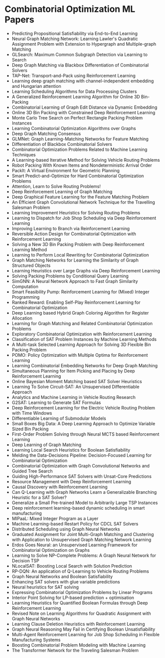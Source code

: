# Combinatorial Optimization ML Papers

<ul>

                             

 <li><a target="_blank" href="https://github.com/manjunath5496/Combinatorial-Optimization-ML-Papers/blob/master/c(1).pdf" style="text-decoration:none;">Predicting Propositional
Satisfiability via End-to-End Learning</a></li>

 <li><a target="_blank" href="https://github.com/manjunath5496/Combinatorial-Optimization-ML-Papers/blob/master/c(2).pdf" style="text-decoration:none;">Neural Graph Matching Network: Learning Lawler's Quadratic Assignment Problem with Extension to Hypergraph and Multiple-graph Matching</a></li>

<li><a target="_blank" href="https://github.com/manjunath5496/Combinatorial-Optimization-ML-Papers/blob/master/c(3).pdf" style="text-decoration:none;">GLSearch: Maximum Common Subgraph Detection via Learning to Search</a></li>
 <li><a target="_blank" href="https://github.com/manjunath5496/Combinatorial-Optimization-ML-Papers/blob/master/c(4).pdf" style="text-decoration:none;">Deep Graph Matching via Blackbox Differentiation of Combinatorial Solvers</a></li>                              
<li><a target="_blank" href="https://github.com/manjunath5496/Combinatorial-Optimization-ML-Papers/blob/master/c(5).pdf" style="text-decoration:none;">TAP-Net: Transport-and-Pack using Reinforcement Learning</a></li>
<li><a target="_blank" href="https://github.com/manjunath5496/Combinatorial-Optimization-ML-Papers/blob/master/c(6).pdf" style="text-decoration:none;">Learning deep graph matching with channel-independent embedding and Hungarian attention</a></li>
 <li><a target="_blank" href="https://github.com/manjunath5496/Combinatorial-Optimization-ML-Papers/blob/master/c(7).pdf" style="text-decoration:none;">Learning Scheduling Algorithms for Data Processing Clusters</a></li>

 <li><a target="_blank" href="https://github.com/manjunath5496/Combinatorial-Optimization-ML-Papers/blob/master/c(8).pdf" style="text-decoration:none;"> A Generalized Reinforcement Learning Algorithm for Online 3D Bin-Packing</a></li>
   <li><a target="_blank" href="https://github.com/manjunath5496/Combinatorial-Optimization-ML-Papers/blob/master/c(9).pdf" style="text-decoration:none;">Combinatorial Learning of Graph Edit Distance via Dynamic Embedding</a></li>
  
   
 <li><a target="_blank" href="https://github.com/manjunath5496/Combinatorial-Optimization-ML-Papers/blob/master/c(10).pdf" style="text-decoration:none;">Online 3D Bin Packing with Constrained Deep Reinforcement Learning </a></li>                              
<li><a target="_blank" href="https://github.com/manjunath5496/Combinatorial-Optimization-ML-Papers/blob/master/c(11).pdf" style="text-decoration:none;">Monte Carlo Tree Search on Perfect Rectangle Packing Problem Instances</a></li>
<li><a target="_blank" href="https://github.com/manjunath5496/Combinatorial-Optimization-ML-Papers/blob/master/c(12).pdf" style="text-decoration:none;">Learning Combinatorial Optimization Algorithms over Graphs</a></li>
<li><a target="_blank" href="https://github.com/manjunath5496/Combinatorial-Optimization-ML-Papers/blob/master/c(13).pdf" style="text-decoration:none;">Deep Graph Matching Consensus</a></li>

<li><a target="_blank" href="https://github.com/manjunath5496/Combinatorial-Optimization-ML-Papers/blob/master/c(14).pdf" style="text-decoration:none;">GLMNet: Graph Learning-Matching Networks for Feature Matching</a></li>
                              
<li><a target="_blank" href="https://github.com/manjunath5496/Combinatorial-Optimization-ML-Papers/blob/master/c(15).pdf" style="text-decoration:none;">Differentiation of Blackbox Combinatorial Solvers</a></li>

<li><a target="_blank" href="https://github.com/manjunath5496/Combinatorial-Optimization-ML-Papers/blob/master/c(16).pdf" style="text-decoration:none;">Combinatorial Optimization Problems Related to Machine Learning Techniques</a></li>

  <li><a target="_blank" href="https://github.com/manjunath5496/Combinatorial-Optimization-ML-Papers/blob/master/c(17).pdf" style="text-decoration:none;">A Learning-based Iterative Method for Solving Vehicle Routing Problems</a></li>   
  
<li><a target="_blank" href="https://github.com/manjunath5496/Combinatorial-Optimization-ML-Papers/blob/master/c(18).pdf" style="text-decoration:none;">Robot Packing With Known Items and Nondeterministic Arrival Order</a></li> 

  
<li><a target="_blank" href="https://github.com/manjunath5496/Combinatorial-Optimization-ML-Papers/blob/master/c(19).pdf" style="text-decoration:none;">PackIt: A Virtual Environment for Geometric Planning</a></li> 

<li><a target="_blank" href="https://github.com/manjunath5496/Combinatorial-Optimization-ML-Papers/blob/master/c(20).pdf" style="text-decoration:none;">Smart Predict-and-Optimize for Hard Combinatorial Optimization Problems</a></li>

<li><a target="_blank" href="https://github.com/manjunath5496/Combinatorial-Optimization-ML-Papers/blob/master/c(21).pdf" style="text-decoration:none;">Attention, Learn to Solve Routing Problems!</a></li>
<li><a target="_blank" href="https://github.com/manjunath5496/Combinatorial-Optimization-ML-Papers/blob/master/c(22).pdf" style="text-decoration:none;">Deep Reinforcement Learning of Graph Matching</a></li> 
 <li><a target="_blank" href="https://github.com/manjunath5496/Combinatorial-Optimization-ML-Papers/blob/master/c(23).pdf" style="text-decoration:none;">Deep Graphical Feature Learning for the Feature Matching Problem</a></li> 
 

   <li><a target="_blank" href="https://github.com/manjunath5496/Combinatorial-Optimization-ML-Papers/blob/master/c(24).pdf" style="text-decoration:none;">An Efficient Graph Convolutional Network Technique for the Travelling Salesman Problem</a></li>
 
   <li><a target="_blank" href="https://github.com/manjunath5496/Combinatorial-Optimization-ML-Papers/blob/master/c(25).pdf" style="text-decoration:none;">Learning Improvement Heuristics for Solving Routing Problems</a></li>                              
 <li><a target="_blank" href="https://github.com/manjunath5496/Combinatorial-Optimization-ML-Papers/blob/master/c(26).pdf" style="text-decoration:none;">Learning to Dispatch for Job Shop Scheduling via Deep Reinforcement Learning</a></li>
 <li><a target="_blank" href="https://github.com/manjunath5496/Combinatorial-Optimization-ML-Papers/blob/master/c(27).pdf" style="text-decoration:none;">Improving Learning to Branch via Reinforcement Learning</a></li>
   
 
   <li><a target="_blank" href="https://github.com/manjunath5496/Combinatorial-Optimization-ML-Papers/blob/master/c(28).pdf" style="text-decoration:none;">Reversible Action Design for Combinatorial Optimization with Reinforcement Learning</a></li>
 
   <li><a target="_blank" href="https://github.com/manjunath5496/Combinatorial-Optimization-ML-Papers/blob/master/c(29).pdf" style="text-decoration:none;">Solving a New 3D Bin Packing Problem with Deep Reinforcement Learning Method </a></li>                              

  <li><a target="_blank" href="https://github.com/manjunath5496/Combinatorial-Optimization-ML-Papers/blob/master/c(30).pdf" style="text-decoration:none;">Learning to Perform Local Rewriting for Combinatorial Optimization</a></li>
 
   <li><a target="_blank" href="https://github.com/manjunath5496/Combinatorial-Optimization-ML-Papers/blob/master/c(31).pdf" style="text-decoration:none;">Graph Matching Networks for Learning the Similarity of Graph Structured Objects</a></li> 
    <li><a target="_blank" href="https://github.com/manjunath5496/Combinatorial-Optimization-ML-Papers/blob/master/c(32).pdf" style="text-decoration:none;">Learning Heuristics over Large Graphs via Deep Reinforcement Learning</a></li> 

   <li><a target="_blank" href="https://github.com/manjunath5496/Combinatorial-Optimization-ML-Papers/blob/master/c(33).pdf" style="text-decoration:none;">Solving Packing Problems by Conditional Query Learning</a></li>                              

  <li><a target="_blank" href="https://github.com/manjunath5496/Combinatorial-Optimization-ML-Papers/blob/master/c(34).pdf" style="text-decoration:none;">SimGNN: A Neural Network Approach to Fast Graph Similarity Computation</a></li> 
 
  <li><a target="_blank" href="https://github.com/manjunath5496/Combinatorial-Optimization-ML-Papers/blob/master/c(35).pdf" style="text-decoration:none;">Smart Feasibility Pump: Reinforcement Learning for (Mixed) Integer Programming</a></li> 

  <li><a target="_blank" href="https://github.com/manjunath5496/Combinatorial-Optimization-ML-Papers/blob/master/c(36).pdf" style="text-decoration:none;">Ranked Reward: Enabling Self-Play Reinforcement Learning for Combinatorial Optimization</a></li> 
 
<li><a target="_blank" href="https://github.com/manjunath5496/Combinatorial-Optimization-ML-Papers/blob/master/c(37).pdf" style="text-decoration:none;">Deep Learning based Hybrid Graph Coloring Algorithm for Register Allocation</a></li>
 <li><a target="_blank" href="https://github.com/manjunath5496/Combinatorial-Optimization-ML-Papers/blob/master/c(38).pdf" style="text-decoration:none;">Learning for Graph Matching and Related Combinatorial Optimization Problems</a></li>
<li><a target="_blank" href="https://github.com/manjunath5496/Combinatorial-Optimization-ML-Papers/blob/master/c(39).pdf" style="text-decoration:none;">Exploratory Combinatorial Optimization with Reinforcement Learning</a></li>
 <li><a target="_blank" href="https://github.com/manjunath5496/Combinatorial-Optimization-ML-Papers/blob/master/c(40).pdf" style="text-decoration:none;">Classification of SAT Problem Instances by Machine Learning Methods</a></li>                              
<li><a target="_blank" href="https://github.com/manjunath5496/Combinatorial-Optimization-ML-Papers/blob/master/c(41).pdf" style="text-decoration:none;">A Multi-task Selected Learning Approach for Solving 3D Flexible Bin Packing Problem</a></li>
<li><a target="_blank" href="https://github.com/manjunath5496/Combinatorial-Optimization-ML-Papers/blob/master/c(42).pdf" style="text-decoration:none;">POMO: Policy Optimization with Multiple Optima for Reinforcement Learning</a></li>
 
  <li><a target="_blank" href="https://github.com/manjunath5496/Combinatorial-Optimization-ML-Papers/blob/master/c(43).pdf" style="text-decoration:none;">Learning Combinatorial Embedding Networks for Deep Graph Matching</a></li>
 <li><a target="_blank" href="https://github.com/manjunath5496/Combinatorial-Optimization-ML-Papers/blob/master/c(44).pdf" style="text-decoration:none;">Simultaneous Planning for Item Picking and Placing by Deep Reinforcement Learning</a></li>
   <li><a target="_blank" href="https://github.com/manjunath5496/Combinatorial-Optimization-ML-Papers/blob/master/c(45).pdf" style="text-decoration:none;">Online Bayesian Moment Matching based SAT Solver Heuristics</a></li>  
   
<li><a target="_blank" href="https://github.com/manjunath5496/Combinatorial-Optimization-ML-Papers/blob/master/c(46).pdf" style="text-decoration:none;">Learning To Solve Circuit-SAT: An Unsupervised Differentiable Approach </a></li> 
                             
<li><a target="_blank" href="https://github.com/manjunath5496/Combinatorial-Optimization-ML-Papers/blob/master/c(47).pdf" style="text-decoration:none;">Analytics and Machine Learning in Vehicle Routing Research</a></li>
<li><a target="_blank" href="https://github.com/manjunath5496/Combinatorial-Optimization-ML-Papers/blob/master/c(48).pdf" style="text-decoration:none;">G2SAT: Learning to Generate SAT Formulas</a></li>

<li><a target="_blank" href="https://github.com/manjunath5496/Combinatorial-Optimization-ML-Papers/blob/master/c(49).pdf" style="text-decoration:none;">Deep Reinforcement Learning for the Electric Vehicle Routing Problem with Time Windows</a></li>
                              
<li><a target="_blank" href="https://github.com/manjunath5496/Combinatorial-Optimization-ML-Papers/blob/master/c(50).pdf" style="text-decoration:none;">Differentiable Learning of Submodular Models</a></li>
<li><a target="_blank" href="https://github.com/manjunath5496/Combinatorial-Optimization-ML-Papers/blob/master/c(51).pdf" style="text-decoration:none;">Small Boxes Big Data: A Deep Learning Approach to Optimize Variable Sized Bin Packing</a></li>
<li><a target="_blank" href="https://github.com/manjunath5496/Combinatorial-Optimization-ML-Papers/blob/master/c(52).pdf" style="text-decoration:none;">First-Order Problem Solving through Neural MCTS based Reinforcement Learning</a></li>

<li><a target="_blank" href="https://github.com/manjunath5496/Combinatorial-Optimization-ML-Papers/blob/master/c(53).pdf" style="text-decoration:none;">Deep Learning of Graph Matching</a></li>
 
<li><a target="_blank" href="https://github.com/manjunath5496/Combinatorial-Optimization-ML-Papers/blob/master/c(54).pdf" style="text-decoration:none;">Learning Local Search Heuristics for Boolean Satisfiability </a></li>

<li><a target="_blank" href="https://github.com/manjunath5496/Combinatorial-Optimization-ML-Papers/blob/master/c(55).pdf" style="text-decoration:none;">Melding the Data-Decisions Pipeline: Decision-Focused Learning for Combinatorial Optimization</a></li>
 
  <li><a target="_blank" href="https://github.com/manjunath5496/Combinatorial-Optimization-ML-Papers/blob/master/c(56).pdf" style="text-decoration:none;">Combinatorial Optimization with Graph Convolutional Networks and Guided Tree Search </a></li>                              

  <li><a target="_blank" href="https://github.com/manjunath5496/Combinatorial-Optimization-ML-Papers/blob/master/c(57).pdf" style="text-decoration:none;">Guiding High-Performance SAT Solvers with Unsat-Core Predictions</a></li>
 
   <li><a target="_blank" href="https://github.com/manjunath5496/Combinatorial-Optimization-ML-Papers/blob/master/c(58).pdf" style="text-decoration:none;">Resource Management with Deep Reinforcement Learning</a></li>
    <li><a target="_blank" href="https://github.com/manjunath5496/Combinatorial-Optimization-ML-Papers/blob/master/c(59).pdf" style="text-decoration:none;">Causal Discovery with Reinforcement Learning</a></li>
 
  <li><a target="_blank" href="https://github.com/manjunath5496/Combinatorial-Optimization-ML-Papers/blob/master/c(60).pdf" style="text-decoration:none;">Can Q-Learning with Graph Networks Learn a Generalizable Branching Heuristic for a SAT Solver? </a></li>
 
   <li><a target="_blank" href="https://github.com/manjunath5496/Combinatorial-Optimization-ML-Papers/blob/master/c(61).pdf" style="text-decoration:none;">Generalize a Small Pre-trained Model to Arbitrarily Large TSP Instances</a></li>
 
   <li><a target="_blank" href="https://github.com/manjunath5496/Combinatorial-Optimization-ML-Papers/blob/master/c(62).pdf" style="text-decoration:none;">Deep reinforcement learning-based dynamic scheduling in smart manufacturing</a></li>
 
   <li><a target="_blank" href="https://github.com/manjunath5496/Combinatorial-Optimization-ML-Papers/blob/master/c(63).pdf" style="text-decoration:none;">MIPaaL: Mixed Integer Program as a Layer</a></li>                              

  <li><a target="_blank" href="https://github.com/manjunath5496/Combinatorial-Optimization-ML-Papers/blob/master/c(64).pdf" style="text-decoration:none;">Machine Learning-based Restart Policy for CDCL SAT Solvers</a></li>
 
   <li><a target="_blank" href="https://github.com/manjunath5496/Combinatorial-Optimization-ML-Papers/blob/master/c(65).pdf" style="text-decoration:none;">Distributed Scheduling using Graph Neural Networks </a></li> 

   <li><a target="_blank" href="https://github.com/manjunath5496/Combinatorial-Optimization-ML-Papers/blob/master/c(66).pdf" style="text-decoration:none;">Graduated Assignment for Joint Multi-Graph Matching and Clustering with Application to Unsupervised Graph Matching Network Learning</a></li> 
 
   <li><a target="_blank" href="https://github.com/manjunath5496/Combinatorial-Optimization-ML-Papers/blob/master/c(67).pdf" style="text-decoration:none;">Erdos Goes Neural: an Unsupervised Learning Framework for Combinatorial Optimization on Graphs</a></li>                              

  <li><a target="_blank" href="https://github.com/manjunath5496/Combinatorial-Optimization-ML-Papers/blob/master/c(68).pdf" style="text-decoration:none;">Learning to Solve NP-Complete Problems: A Graph Neural Network for Decision TSP</a></li> 
 
  
   <li><a target="_blank" href="https://github.com/manjunath5496/Combinatorial-Optimization-ML-Papers/blob/master/c(69).pdf" style="text-decoration:none;">NLocalSAT: Boosting Local Search with Solution Prediction</a></li>                              

  <li><a target="_blank" href="https://github.com/manjunath5496/Combinatorial-Optimization-ML-Papers/blob/master/c(70).pdf" style="text-decoration:none;">RP-DQN: An application of Q-Learning to Vehicle Routing Problems</a></li> 
  
 
 <li><a target="_blank" href="https://github.com/manjunath5496/Combinatorial-Optimization-ML-Papers/blob/master/c(71).pdf" style="text-decoration:none;">Graph Neural Networks and Boolean Satisfiability</a></li>
 
 <li><a target="_blank" href="https://github.com/manjunath5496/Combinatorial-Optimization-ML-Papers/blob/master/c(72).pdf" style="text-decoration:none;">Enhancing SAT solvers with glue variable predictions</a></li> 
 
 
 <li><a target="_blank" href="https://github.com/manjunath5496/Combinatorial-Optimization-ML-Papers/blob/master/c(73).pdf" style="text-decoration:none;">Neural heuristics for SAT solving</a></li>
  <li><a target="_blank" href="https://github.com/manjunath5496/Combinatorial-Optimization-ML-Papers/blob/master/c(74).pdf" style="text-decoration:none;">Expressing Combinatorial Optimization Problems by Linear Programs</a></li>
    <li><a target="_blank" href="https://github.com/manjunath5496/Combinatorial-Optimization-ML-Papers/blob/master/c(75).pdf" style="text-decoration:none;">Interior Point Solving for LP-based prediction + optimisation</a></li>                        
<li><a target="_blank" href="https://github.com/manjunath5496/Combinatorial-Optimization-ML-Papers/blob/master/c(76).pdf" style="text-decoration:none;">Learning Heuristics for Quantified Boolean Formulas through Deep Reinforcement Learning</a></li>

 <li><a target="_blank" href="https://github.com/manjunath5496/Combinatorial-Optimization-ML-Papers/blob/master/c(77).pdf" style="text-decoration:none;">Revised Note on Learning Algorithms for Quadratic Assignment with Graph Neural Networks</a></li> 
 
 
 <li><a target="_blank" href="https://github.com/manjunath5496/Combinatorial-Optimization-ML-Papers/blob/master/c(78).pdf" style="text-decoration:none;">Learning Clause Deletion Heuristics with Reinforcement Learning</a></li>
  <li><a target="_blank" href="https://github.com/manjunath5496/Combinatorial-Optimization-ML-Papers/blob/master/c(79).pdf" style="text-decoration:none;">Graph Neural Reasoning May Fail in Certifying Boolean Unsatisfiability</a></li>


 <li><a target="_blank" href="https://github.com/manjunath5496/Combinatorial-Optimization-ML-Papers/blob/master/c(80).pdf" style="text-decoration:none;">Multi-Agent Reinforcement Learning for Job Shop Scheduling in Flexible Manufacturing Systems</a></li> 
 
 
 <li><a target="_blank" href="https://github.com/manjunath5496/Combinatorial-Optimization-ML-Papers/blob/master/c(81).pdf" style="text-decoration:none;">Boosting Combinatorial Problem Modeling with Machine Learning</a></li>
  <li><a target="_blank" href="https://github.com/manjunath5496/Combinatorial-Optimization-ML-Papers/blob/master/c(82).pdf" style="text-decoration:none;">The Transformer Network for the Traveling Salesman Problem</a></li>

 </ul>
   
   
